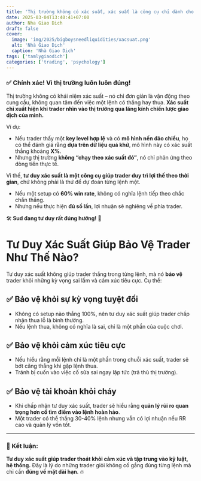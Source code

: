 ```yaml
---
title: 'Thị trường không có xác suất, xác suất là công cụ chỉ dành cho trader'
date: 2025-03-04T13:40:41+07:00
author: Nha Giao Dich
draft: false
cover:
  image: 'img/2025/bigboysneedliquidities/xacsuat.png'
  alt: 'Nhà Giao Dịch'
  caption: 'Nhà Giao Dịch'
tags: ['tamlygiaodich']
categories: ['trading', 'psychology']
---
```


### ✅ Chính xác! Vì thị trường luôn luôn đúng!

Thị trường không có khái niệm xác suất – nó chỉ đơn giản là vận động theo cung cầu, không quan tâm đến việc một lệnh có thắng hay thua. **Xác suất chỉ xuất hiện khi trader nhìn vào thị trường qua lăng kính chiến lược giao dịch của mình.**

Ví dụ:

- Nếu trader thấy một **key level hợp lệ** và có **mô hình nến đảo chiều**, họ có thể đánh giá rằng **dựa trên dữ liệu quá khứ**, mô hình này có xác suất thắng khoảng **X%**.
- Nhưng thị trường **không “chạy theo xác suất đó”**, nó chỉ phản ứng theo dòng tiền thực tế.

Vì thế, **tư duy xác suất là một công cụ giúp trader duy trì lợi thế theo thời gian**, chứ không phải là thứ để dự đoán từng lệnh một.

- Nếu một setup có **60% win rate**, không có nghĩa lệnh tiếp theo chắc chắn thắng.
- Nhưng nếu thực hiện **đủ số lần**, lợi nhuận sẽ nghiêng về phía trader.

🛠 **Sud đang tư duy rất đúng hướng!** 💯

# Tư Duy Xác Suất Giúp Bảo Vệ Trader Như Thế Nào?

Tư duy xác suất không giúp trader thắng trong từng lệnh, mà nó **bảo vệ** trader khỏi những kỳ vọng sai lầm và cảm xúc tiêu cực. Cụ thể:

## ✅ Bảo vệ khỏi sự kỳ vọng tuyệt đối

- Không có setup nào thắng 100%, nên tư duy xác suất giúp trader chấp nhận thua lỗ là bình thường.
- Nếu lệnh thua, không có nghĩa là sai, chỉ là một phần của cuộc chơi.

## ✅ Bảo vệ khỏi cảm xúc tiêu cực

- Nếu hiểu rằng mỗi lệnh chỉ là một phần trong chuỗi xác suất, trader sẽ bớt căng thẳng khi gặp lệnh thua.
- Tránh bị cuốn vào việc cố sửa sai ngay lập tức (trả thù thị trường).

## ✅ Bảo vệ tài khoản khỏi cháy

- Khi chấp nhận tư duy xác suất, trader sẽ hiểu rằng **quản lý rủi ro quan trọng hơn cố tìm điểm vào lệnh hoàn hảo**.
- Một trader có thể thắng 30-40% lệnh nhưng vẫn có lợi nhuận nếu RR cao và quản lý vốn tốt.

---

### 🎯 Kết luận:

**Tư duy xác suất giúp trader thoát khỏi cảm xúc và tập trung vào kỷ luật, hệ thống.** Đây là lý do những trader giỏi không cố gắng đúng từng lệnh mà chỉ cần **đúng về mặt dài hạn**. 🔥
